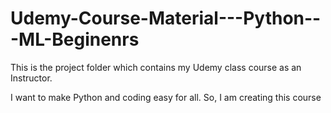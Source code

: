 # Udemy-Course-Material---Python---ML-Beginenrs

This is the project folder which contains my Udemy class course as an Instructor.

I want to make Python and coding easy for all. So, I am creating this course
